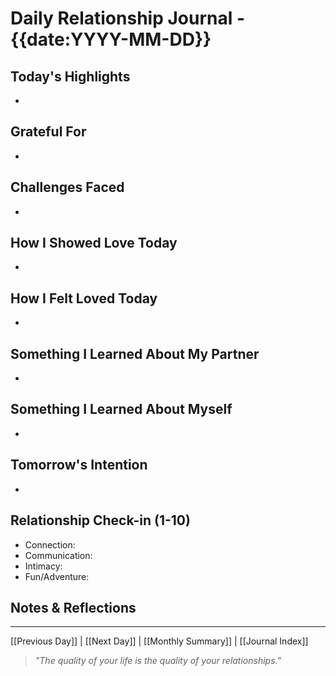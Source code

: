 # Daily Relationship Journal - {{date:YYYY-MM-DD}}

## Today's Highlights
- 
## Grateful For
- 
## Challenges Faced
- 
## How I Showed Love Today
- 
## How I Felt Loved Today
- 
## Something I Learned About My Partner
- 
## Something I Learned About Myself
- 
## Tomorrow's Intention
- 
## Relationship Check-in (1-10)
- Connection: 
- Communication: 
- Intimacy: 
- Fun/Adventure: 

## Notes & Reflections

---
[[Previous Day]] | [[Next Day]] | [[Monthly Summary]] | [[Journal Index]]

> *"The quality of your life is the quality of your relationships."*
